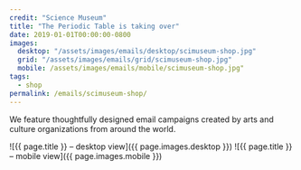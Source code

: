 ```yaml
---
credit: "Science Museum"
title: "The Periodic Table is taking over"
date: 2019-01-01T00:00:00-0800
images:
  desktop: "/assets/images/emails/desktop/scimuseum-shop.jpg"
  grid: "/assets/images/emails/grid/scimuseum-shop.jpg"
  mobile: /assets/images/emails/mobile/scimuseum-shop.jpg"
tags:
  - shop
permalink: /emails/scimuseum-shop/
---
```

We feature thoughtfully designed email campaigns created by arts and culture organizations from around the world.

![{{ page.title }} – desktop view]({{ page.images.desktop }})
![{{ page.title }} – mobile view]({{ page.images.mobile }})
